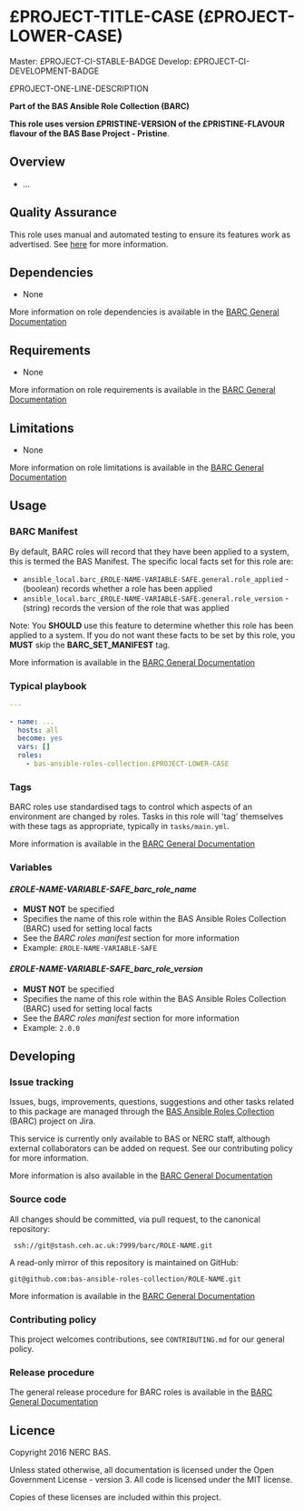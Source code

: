 # £PROJECT-TITLE-CASE (£PROJECT-LOWER-CASE)
 
Master: £PROJECT-CI-STABLE-BADGE
Develop: £PROJECT-CI-DEVELOPMENT-BADGE
 
£PROJECT-ONE-LINE-DESCRIPTION
 
**Part of the BAS Ansible Role Collection (BARC)**
 
**This role uses version £PRISTINE-VERSION of the £PRISTINE-FLAVOUR flavour of the BAS Base Project - Pristine**.
 
## Overview
 
* ...
 
## Quality Assurance
 
This role uses manual and automated testing to ensure its features work as advertised. See [here](tests/README.md) for more information.
 
## Dependencies
 
* None
 
More information on role dependencies is available in the 
[BARC General Documentation](
https://antarctica.hackpad.com/BARC-Overview-and-Policies-SzcHzHvitkt#:h=Role-dependencies)
 
## Requirements
 
* None
 
More information on role requirements is available in the 
[BARC General Documentation](
https://antarctica.hackpad.com/BARC-Overview-and-Policies-SzcHzHvitkt#:h=Role-requirements)
 
## Limitations
 
* None
 
More information on role limitations is available in the 
[BARC General Documentation](
https://antarctica.hackpad.com/BARC-Overview-and-Policies-SzcHzHvitkt#:h=Role-limitations)
 
## Usage
 
### BARC Manifest
 
By default, BARC roles will record that they have been applied to a system, this is termed the BAS Manifest.
The specific local facts set for this role are:
 
* `ansible_local.barc_£ROLE-NAME-VARIABLE-SAFE.general.role_applied` - (boolean) records whether a role has been applied
* `ansible_local.barc_£ROLE-NAME-VARIABLE-SAFE.general.role_version` - (string) records the version of the role that was applied
 
Note: You **SHOULD** use this feature to determine whether this role has been applied to a system.
If you do not want these facts to be set by this role, you **MUST** skip the **BARC_SET_MANIFEST** tag.
 
More information is available in the 
[BARC General Documentation](
https://antarctica.hackpad.com/BARC-Overview-and-Policies-SzcHzHvitkt#:h=Role-Manifest)
 
### Typical playbook
 
```yaml
---
 
- name: ...
  hosts: all
  become: yes
  vars: []
  roles:
    - bas-ansible-roles-collection.£PROJECT-LOWER-CASE
```
 
### Tags
 
BARC roles use standardised tags to control which aspects of an environment are changed by roles.
Tasks in this role will 'tag' themselves with these tags as appropriate, typically in `tasks/main.yml`.
 
More information is available in the
[BARC General Documentation](
https://antarctica.hackpad.com/BARC-Overview-and-Policies-SzcHzHvitkt#:h=Appendix-B---BARC-Standardised)
 
### Variables
 
#### *£ROLE-NAME-VARIABLE-SAFE_barc_role_name*
 
* **MUST NOT** be specified
* Specifies the name of this role within the BAS Ansible Roles Collection (BARC) used for setting local facts
* See the *BARC roles manifest* section for more information
* Example: `£ROLE-NAME-VARIABLE-SAFE` 
 
#### *£ROLE-NAME-VARIABLE-SAFE_barc_role_version*
 
* **MUST NOT** be specified
* Specifies the name of this role within the BAS Ansible Roles Collection (BARC) used for setting local facts
* See the *BARC roles manifest* section for more information
* Example: `2.0.0` 
 
## Developing
 
### Issue tracking
 
Issues, bugs, improvements, questions, suggestions and other tasks related to this package are managed through the 
[BAS Ansible Roles Collection](
https://jira.ceh.ac.uk/projects/BARC) (BARC) project on Jira.
 
This service is currently only available to BAS or NERC staff, although external collaborators can be added on request.
See our contributing policy for more information.
 
More information is also available in the
[BARC General Documentation](
https://antarctica.hackpad.com/BARC-Overview-and-Policies-SzcHzHvitkt#:h=Issue-Tracking)
 
### Source code
 
All changes should be committed, via pull request, to the canonical repository:
 
`
ssh://git@stash.ceh.ac.uk:7999/barc/ROLE-NAME.git` 
 
A read-only mirror of this repository is maintained on GitHub:
 
`git@github.com:bas-ansible-roles-collection/ROLE-NAME.git`
 
More information is available in the
[BARC General Documentation](
https://antarctica.hackpad.com/BARC-Overview-and-Policies-SzcHzHvitkt#:h=Source-Code)
 
### Contributing policy
 
This project welcomes contributions, see `CONTRIBUTING.md` for our general policy.
 
### Release procedure
 
The general release procedure for BARC roles is available in the
[BARC General Documentation](
https://antarctica.hackpad.com/BARC-Overview-and-Policies-SzcHzHvitkt#:h=Release-procedures)
 
## Licence
 
Copyright 2016 NERC BAS.
 
Unless stated otherwise, all documentation is licensed under the Open Government License - version 3.
All code is licensed under the MIT license.
 
Copies of these licenses are included within this project.
